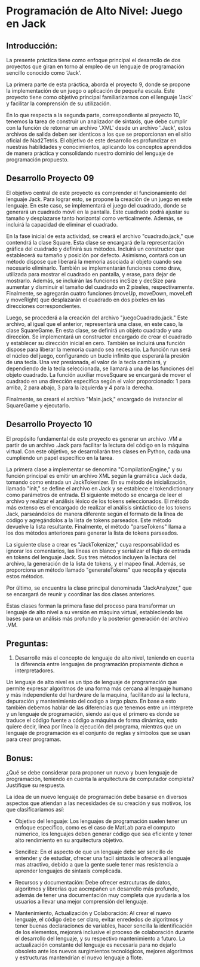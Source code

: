 # Programación de Alto Nivel: Juego en Jack
## Introducción:
La presente práctica tiene como enfoque principal el desarrollo de dos proyectos que giran en torno al empleo de un lenguaje de programación sencillo conocido como 'Jack'.

La primera parte de esta práctica, aborda el proyecto 9, donde se propone la implementación de un juego o aplicación de pequeña escala. Este proyecto tiene como objetivo principal familiarizarnos con el lenguaje 'Jack' y facilitar la comprensión de su utilización.

En lo que respecta a la segunda parte, correspondiente al proyecto 10, tenemos la tarea de construir un analizador de sintaxis, que debe cumplir con la función de retornar un archivo '.XML' desde un archivo '.Jack', estos archivos de salida deben ser identicos a los que se proporcionan en el sitio oficial de Nad2Tetris. El objetivo de este desarrollo es profundizar en nuestras habilidades y conocimientos, aplicando los conceptos aprendidos de manera práctica y consolidando nuestro dominio del lenguaje de programación propuesto.


## Desarrollo Proyecto 09

El objetivo central de este proyecto es comprender el funcionamiento del lenguaje Jack. Para lograr esto, se propone la creación de un juego en este lenguaje. En este caso, se implementará el juego del cuadrado, donde se generará un cuadrado móvil en la pantalla. Este cuadrado podrá ajustar su tamaño y desplazarse tanto horizontal como verticalmente. Además, se incluirá la capacidad de eliminar el cuadrado.

En la fase inicial de esta actividad, se creará el archivo "cuadrado.jack," que contendrá la clase Square. Esta clase se encargará de la representación gráfica del cuadrado y definirá sus métodos. Incluirá un constructor que establecerá su tamaño y posición por defecto. Asimismo, contará con un método dispose que liberará la memoria asociada al objeto cuando sea necesario eliminarlo. También se implementarán funciones como draw, utilizada para mostrar el cuadrado en pantalla, y erase, para dejar de mostrarlo. Además, se incluirán las funciones incSize y decSize para aumentar y disminuir el tamaño del cuadrado en 2 píxeles, respectivamente. Finalmente, se agregarán cuatro funciones (moveUp, moveDown, moveLeft y moveRight) que desplazarán el cuadrado en dos píxeles en las direcciones correspondientes.

Luego, se procederá a la creación del archivo "juegoCuadrado.jack." Este archivo, al igual que el anterior, representará una clase, en este caso, la clase SquareGame. En esta clase, se definirá un objeto cuadrado y una dirección. Se implementará un constructor encargado de crear el cuadrado y establecer su dirección inicial en cero. También se incluirá una función dispose para liberar la memoria cuando sea necesario. La función run será el núcleo del juego, configurando un bucle infinito que esperará la presión de una tecla. Una vez presionada, el valor de la tecla cambiará, y dependiendo de la tecla seleccionada, se llamará a una de las funciones del objeto cuadrado. La función auxiliar moveSquare se encargará de mover el cuadrado en una dirección específica según el valor proporcionado: 1 para arriba, 2 para abajo, 3 para la izquierda y 4 para la derecha.

Finalmente, se creará el archivo "Main.jack," encargado de instanciar el SquareGame y ejecutarlo.

## Desarrollo Proyecto 10

El propósito fundamental de este proyecto es generar un archivo .VM a partir de un archivo .Jack para facilitar la lectura del código en la máquina virtual. Con este objetivo, se desarrollarán tres clases en Python, cada una cumpliendo un papel específico en la tarea.

La primera clase a implementar se denomina "CompilationEngine," y su función principal es emitir un archivo XML según la gramática Jack dada, tomando como entrada un JackTokenizer. En su método de inicialización, llamado "init," se define el archivo en Jack y se establece el tokendictionary como parámetros de entrada. El siguiente método se encarga de leer el archivo y realizar el análisis léxico de los tokens seleccionados. El método más extenso es el encargado de realizar el análisis sintáctico de los tokens Jack, parseándolos de manera diferente según el formato de la línea de código y agregándolos a la lista de tokens parseados. Este método devuelve la lista resultante. Finalmente, el método "parseTokens" llama a los dos métodos anteriores para generar la lista de tokens parseados.

La siguiente clase a crear es "JackTokenizer," cuya responsabilidad es ignorar los comentarios, las líneas en blanco y serializar el flujo de entrada en tokens del lenguaje Jack. Sus tres métodos incluyen la lectura del archivo, la generación de la lista de tokens, y el mapeo final. Además, se proporciona un método llamado "generateTokens" que recopila y ejecuta estos métodos.

Por último, se encuentra la clase principal denominada "JackAnalyzer," que se encargará de reunir y coordinar las dos clases anteriores.

Estas clases forman la primera fase del proceso para transformar un lenguaje de alto nivel a su versión en máquina virtual, estableciendo las bases para un análisis más profundo y la posterior generación del archivo .VM.

## Preguntas: 
1. Desarrolle más el concepto de lenguaje de alto nivel, teniendo en cuenta la diferencia entre lenguajes de programación propiamente dichos e interpretadores.

Un lenguaje de alto nivel es un tipo de lenguaje de programación que permite expresar algoritmos de una forma más cercana al lenguaje humano y más independiente del hardware de la maquina, facilitando así la lectura, depuración y mantenimiento del codigo a largo plazo. En base a esto también debemos hablar de las diferencias que tenemos entre un intérprete y un lenguaje de programación, siendo así que el primero es donde se traduce el código fuente a código a máquina de forma dinámica, esto quiere decir, línea por línea la ejecución del programa, mientras que un lenguaje de programación es el conjunto de reglas y símbolos que se usan para crear programas.

## Bonus:
¿Qué se debe considerar para proponer un nuevo y buen lenguaje de programación, teniendo en cuenta la arquitectura de computador completa? Justifique su respuesta.

La idea de un nuevo lenguaje de programación debe basarse en diversos aspectos que atiendan a las necesidades de su creación y sus motivos, los que clasificariamos así:

- Objetivo del lenguaje: Los lenguajes de programación suelen tener un enfoque específico, como es el caso de MatLab para el computo númerico, los lenguajes deben generar código que sea eficiente y tener alto rendimiento en su arquitectura objetivo.
  
- Sencillez: En el aspecto de que un lenguaje debe ser sencillo de entender y de estudiar, ofrecer una facil sintaxis le ofrecerá al lenguaje mas atractivo, debido a que la gente suele tener mas resistencia a aprender lenguajes de sintaxis complicada.

- Recursos y documentación: Debe ofrecer estrcuturas de datos, algoritmos y librerías que aocmpañen un desarrollo más profundo, además de tener una documentación muy completa que ayudaría a los usuarios a llevar una mejor comprensión del lenguaje. 
  
- Mantenimiento, Actualización y Colaboración: Al crear el nuevo lenguaje, el código debe ser claro, evitar enrededos de algoritmos y tener buenas declaraciones de variables, hacer sencilla la identificación de los elementos, mejorará inclusive el proceso de colaboración durante el desarrollo del lenguaje, y su respectivo mantenimiento a futuro. La actualización constante del lenguaje es necesaria para no dejarlo obsoleto ante los nuevos surgimientos tecnológicos, mejores algoritmos y estructuras mantendrían el nuevo lenguaje a flote. 
